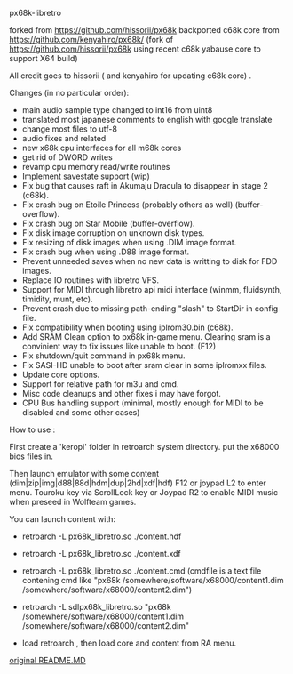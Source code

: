px68k-libretro

forked from https://github.com/hissorii/px68k
backported c68k core from https://github.com/kenyahiro/px68k/ 
(fork of https://github.com/hissorii/px68k using recent c68k yabause core to support X64 build)

All credit goes to hissorii ( and kenyahiro for updating c68k core) .

Changes (in no particular order):
- main audio sample type changed to int16 from uint8
- translated most japanese comments to english with google translate
- change most files to utf-8
- audio fixes and related
- new x68k cpu interfaces for all m68k cores
- get rid of DWORD writes
- revamp cpu memory read/write routines
- Implement savestate support (wip)
- Fix bug that causes raft in Akumaju Dracula to disappear in stage 2 (c68k).
- Fix crash bug on Etoile Princess (probably others as well) (buffer-overflow).
- Fix crash bug on Star Mobile (buffer-overflow).
- Fix disk image corruption on unknown disk types.
- Fix resizing of disk images when using .DIM image format.
- Fix crash bug when using .D88 image format.
- Prevent unneeded saves when no new data is writting to disk for FDD images.
- Replace IO routines with libretro VFS.
- Support for MIDI through libretro api midi interface (winmm, fluidsynth, timidity, munt, etc).
- Prevent crash due to missing path-ending "slash" to StartDir in config file.
- Fix compatibility when booting using iplrom30.bin (c68k).
- Add SRAM Clean option to px68k in-game menu. Clearing sram is a convinient way to fix issues like unable to boot. (F12)
- Fix shutdown/quit command in px68k menu.
- Fix SASI-HD unable to boot after sram clear in some iplromxx files.
- Update core options.
- Support for relative path for m3u and cmd.
- Misc code cleanups and other fixes i may have forgot.
- CPU Bus handling support (minimal, mostly enough for MIDI to be disabled and some other cases)

How to use :

First create a 'keropi' folder in retroarch system directory.
put the x68000 bios files in.

Then launch emulator with some content (dim|zip|img|d88|88d|hdm|dup|2hd|xdf|hdf)
F12 or joypad L2 to enter menu.
Touroku key via ScrollLock key or Joypad R2 to enable MIDI music when preseed in Wolfteam games.


You can launch content with:

- retroarch -L px68k_libretro.so ./content.hdf

- retroarch -L px68k_libretro.so ./content.xdf

- retroarch -L px68k_libretro.so ./content.cmd
 (cmdfile is a text file contening cmd like "px68k /somewhere/software/x68000/content1.dim /somewhere/software/x68000/content2.dim")

- retroarch -L sdlpx68k_libretro.so "px68k /somewhere/software/x68000/content1.dim /somewhere/software/x68000/content2.dim"

- load retroarch , then load core and content from RA menu.

[original README.MD](README-JP.MD)
